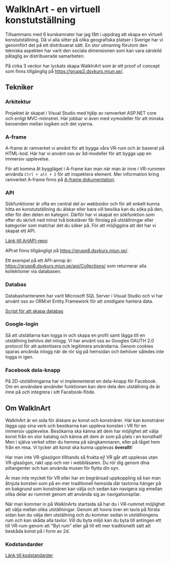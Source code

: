 # WalkInArt - en virtuell konstutställning

Tillsammans med 6 kurskamrater har jag fått i uppdrag att skapa en virtuell konstutställning. Då vi alla sitter på olika geografiska platser i Sverige har vi genomfört det på ett distribuerat sätt. En stor utmaning förutom den tekniska aspekten har varit den sociala dimensionen som kan vara särskild påtaglig av distribuerade samarbeten. 

På cirka 3 veckor har lyckats skapa WalkInArt som är ett proof of concept som finns tillgänglig på https://grupp2.dsvkurs.miun.se/. 


## Tekniker

### Arkitektur

Projektet är skapat i Visual Studio med hjälp av ramverket ASP.NET core och enligt MVC-mönstret. Här jobbar vi även med vymodeller för att minska beroenden mellan logiken och det vyerna. 

### A-frame
A-frame är ramverket vi använt för att bygga våra VR-rum och är baserat på HTML-kod. Här har vi använt oss av 3d-modeller för att bygga upp en immersiv upplevelse.

För att komma åt byggläget i A-frame kan man när man är inne i VR-rummen använda ```Ctrl + alt + I``` för att inspektera element.
Mer information kring ramverket A-frame finns på [A-frame dokumentation](https://aframe.io/docs/1.2.0/introduction/faq.html).


### API
Sökfunktioner är ofta en central del av webbsidor och för att enkelt kunna hitta en konstutställning du älskar eller bara vill besöka kan du söka på den, eller för den delen en kategori. Därför har vi skapat en sökfunktion som efter du skrivit ned minst två bokstäver får förslag på utställningar eller kategorier som matchar det du söker på. För att möjliggöra att det har vi skapat ett API. 

[Länk till ArtAPI-repo](https://github.com/samuelstrom93/WalkInArt-API)

API:et finns tillgängligt på https://grupp8.dsvkurs.miun.se/.

Ett exempel på ett API-anrop är: https://grupp8.dsvkurs.miun.se/api/Collections/ som returnerar alla kollektioner via databasen. 




### Databas

Databashanteraren har varit Microsoft SQL Server i Visual Studio och vi har använt oss av ORM:et Entity Framework för att smidigare hantera data.

[Script för att skapa databas](Resources/createDB_script.sql)



### Google-login
Så att utställarna kan logga in och skapa en profil samt lägga till en utställning behövs det inlogg. Vi har använt oss av Googles OAUTH 2.0 protocol för att autentisera och legitimera användarna. Genom cookies sparas använda inlogg när de rör sig på hemsidan och behöver således inte logga in igen.

### Facebook dela-knapp

På 2D-utställningarna har vi implementerat en dela-knapp för Facebook. Om en användare använder funktionen kan dem dela den utställning de är inne på och integrera i sitt Facebook-flöde.


## Om WalkInArt

WalkInArt är en sida för älskare av konst och konstnärer. Här kan konstnärer lägga upp sina verk och besökarna kan uppleva konsten i VR för en immersiv upplevelse. Besökarna ska känna att dem har möjlighet att välja konst från en stor katalog och känna att dem är som på plats i en konsthall! Men i själva verket sitter du hemma på sängkammaren, eller på tåget hem från en resa. Vi tycker att konst ska kunna upplevas **överallt**!

Har man inte VR-glasögon tillhands så frukta ej! VR går att upplevas utan VR-glasögon, rakt upp och ner i webbläsaren. Du rör dig genom dina piltangenter och kan använda musen för flytta din syn.

Är man inte mycket för VR eller har en begränsad uppkoppling så kan man åtnjuta konsten som på en mer traditionell hemsida där tavlorna hänger på en bakgrund som konstnären kan välja och sedan kan navigera sig emellan olika delar av rummet genom att använda sig av navigationspilar. 

När man kommer in på WalkInArts startsida så har du i VR-rummet möjlighet att välja mellan olika utställningar. Genom att hovra över en tavla på första sidan kan du välja den utställning och du kommer sedan in utställningens rum och kan skåda alla tavlor. Vill du byta miljö kan du byta till antingen ett till VR-rum genom att "Byt rum" eller gå till ett mer traditionellt sätt att beskåda konst på i form av 2d.



### Kodstandarder 

[Länk till kodstandarder](Kodstandard.md)
